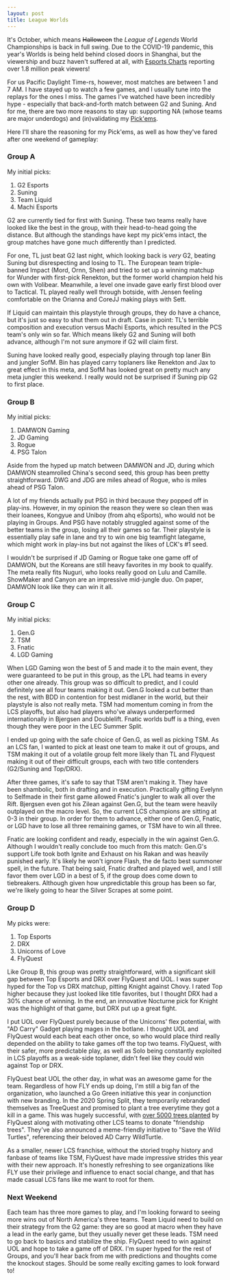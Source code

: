 ```yaml
---
layout: post
title: League Worlds
---
```


It's October, which means ~~Halloween~~ the *League of Legends* World Championships is back in full swing. Due to the COVID-19 pandemic, this year's Worlds is being held behind closed doors in Shanghai, but the viewership and buzz haven't suffered at all, with [Esports Charts](https://escharts.com/tournaments/lol/2020-world-championship) reporting over 1.8 million peak viewers! 

For us Pacific Daylight Time-rs, however, most matches are between 1 and 7 AM. I have stayed up to watch a few games, and I usually tune into the replays for the ones I miss. The games I've watched have been incredibly hype - especially that back-and-forth match between G2 and Suning. And for me, there are two more reasons to stay up: supporting NA (whose teams are major underdogs) and (in)validating my [Pick'ems](https://pickem.lolesports.com/share/series/7/user/9354892/my-picks). 

Here I'll share the reasoning for my Pick'ems, as well as how they've fared after one weekend of gameplay:

### Group A

My initial picks:
1. G2 Esports
2. Suning
3. Team Liquid
4. Machi Esports

G2 are currently tied for first with Suning. These two teams really have looked like the best in the group, with their head-to-head going the distance. But although the standings have kept my pick'ems intact, the group matches have gone much differently than I predicted.

For one, TL just beat G2 last night, which looking back is *very* G2, beating Suning but disrespecting and losing to TL. The European team triple-banned Impact (Mord, Ornn, Shen) and tried to set up a winning matchup for Wunder with first-pick Renekton, but the former world champion held his own with Volibear. Meanwhile, a level one invade gave early first blood over to Tactical. TL played really well through botside, with Jensen feeling comfortable on the Orianna and CoreJJ making plays with Sett. 

If Liquid can maintain this playstyle through groups, they do have a chance, but it's just so easy to shut them out in draft. Case in point: TL's terrible composition and execution versus Machi Esports, which resulted in the PCS team's only win so far. Which means likely G2 and Suning will both advance, although I'm not sure anymore if G2 will claim first. 

Suning have looked really good, especially playing through top laner Bin and jungler SofM. Bin has played carry toplaners like Renekton and Jax to great effect in this meta, and SofM has looked great on pretty much any meta jungler this weekend. I really would not be surprised if Suning pip G2 to first place.

### Group B

My initial picks:
1. DAMWON Gaming
2. JD Gaming
3. Rogue
4. PSG Talon

Aside from the hyped up match between DAMWON and JD, during which DAMWON steamrolled China's second seed, this group has been pretty straightforward. DWG and JDG are miles ahead of Rogue, who is miles ahead of PSG Talon. 

A lot of my friends actually put PSG in third because they popped off in play-ins. However, in my opinion the reason they were so clean then was their loanees, Kongyue and Uniboy (from ahq eSports), who would not be playing in Groups. And PSG have notably struggled against some of the better teams in the group, losing all their games so far. Their playstyle is essentially play safe in lane and try to win one big teamfight lategame, which might work in play-ins but not against the likes of LCK's #1 seed.

I wouldn't be surprised if JD Gaming or Rogue take one game off of DAMWON, but the Koreans are still heavy favorites in my book to qualify. The meta really fits Nuguri, who looks really good on Lulu and Camille. ShowMaker and Canyon are an impressive mid-jungle duo. On paper, DAMWON look like they can win it all.

### Group C

My initial picks:
1. Gen.G
2. TSM
3. Fnatic
4. LGD Gaming

When LGD Gaming won the best of 5 and made it to the main event, they were guaranteed to be put in this group, as the LPL had teams in every other one already. This group was so difficult to predict, and I could definitely see all four teams making it out. Gen.G looked a cut better than the rest, with BDD in contention for best midlaner in the world, but their playstyle is also not really meta. TSM had momentum coming in from the LCS playoffs, but also had players who've always underperformed internationally in Bjergsen and Doublelift. Fnatic worlds buff is a thing, even though they were poor in the LEC Summer Split. 

I ended up going with the safe choice of Gen.G, as well as picking TSM. As an LCS fan, I wanted to pick at least one team to make it out of groups, and TSM making it out of a volatile group felt more likely than TL and Flyquest making it out of their difficult groups, each with two title contenders (G2/Suning and Top/DRX).

After three games, it's safe to say that TSM aren't making it. They have been shambolic, both in drafting and in execution. Practically gifting Evelynn to Selfmade in their first game allowed Fnatic's jungler to walk all over the Rift. Bjergsen even got his Zilean against Gen.G, but the team were heavily outplayed on the macro level. So, the current LCS champions are sitting at 0-3 in their group. In order for them to advance, either one of Gen.G, Fnatic, or LGD have to lose all three remaining games, or TSM have to win all three.

Fnatic are looking confident and ready, especially in the win against Gen.G. Although I wouldn't really conclude too much from this match: Gen.G's support Life took both Ignite and Exhaust on his Rakan and was heavily punished early. It's likely he won't ignore Flash, the de facto best summoner spell, in the future. That being said, Fnatic drafted and played well, and I still favor them over LGD in a best of 5, if the group does come down to tiebreakers. Although given how unpredictable this group has been so far, we're likely going to hear the Silver Scrapes at some point.

### Group D

My picks were:
1. Top Esports
2. DRX
3. Unicorns of Love
4. FlyQuest

Like Group B, this group was pretty straightforward, with a significant skill gap between Top Esports and DRX over FlyQuest and UOL. I was super hyped for the Top vs DRX matchup, pitting Knight against Chovy. I rated Top higher because they just looked like title favorites, but I thought DRX had a 30% chance of winning. In the end, an innovative Nocturne pick for Knight was the highlight of that game, but DRX put up a great fight. 

I put UOL over FlyQuest purely because of the Unicorns' flex potential, with "AD Carry" Gadget playing mages in the botlane. I thought UOL and FlyQuest would each beat each other once, so who would place third really depended on the ability to take games off the top two teams. FlyQuest, with their safer, more predictable play, as well as Solo being constantly exploited in LCS playoffs as a weak-side toplaner, didn't feel like they could win against Top or DRX.

FlyQuest beat UOL the other day, in what was an awesome game for the team. Regardless of how FLY ends up doing, I'm still a big fan of the organization, who launched a Go Green initiative this year in conjunction with new branding. In the 2020 Spring Split, they temporarily rebranded themselves as TreeQuest and promised to plant a tree everytime they got a kill in a game. This was hugely successful, with [over 5000 trees planted](https://dotesports.com/league-of-legends/news/flyquest-has-planted-over-5000-trees-through-the-teams-lcs-regular-season-treequest-initiative) by FlyQuest along with motivating other LCS teams to donate "friendship trees". They've also announced a meme-friendly initiative to "Save the Wild Turtles", referencing their beloved AD Carry WildTurtle. 

As a smaller, newer LCS franchise, without the storied trophy history and fanbase of teams like TSM, FlyQuest have made impressive strides this year with their new approach. It's honestly refreshing to see organizations like FLY use their privilege and influence to enact social change, and that has made casual LCS fans like me want to root for them. 

### Next Weekend

Each team has three more games to play, and I'm looking forward to seeing more wins out of North America's three teams. Team Liquid need to build on their strategy from the G2 game: they are so good at macro when they have a lead in the early game, but they usually never get these leads. TSM need to go back to basics and stabilize the ship. FlyQuest need to win against UOL and hope to take a game off of DRX. I'm super hyped for the rest of Groups, and you'll hear back from me with predictions and thoughts come the knockout stages. Should be some really exciting games to look forward to!